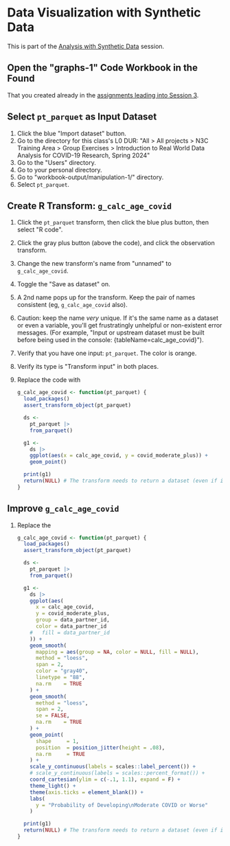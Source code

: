 Data Visualization with Synthetic Data
==================

This is part of the [Analysis with Synthetic Data](../) session.


## Open the "graphs-1" Code Workbook in the Found

That you created already in the [assignments leading into
Session 3](../homework#create-the-graphs-1-code-workbook).

## Select `pt_parquet` as Input Dataset

1.  Click the blue "Import dataset" button.
1.  Go to the directory for this class's L0 DUR: "All \> All projects \>
    N3C Training Area \> Group Exercises \> Introduction to Real World
    Data Analysis for COVID-19 Research, Spring 2024"
1.  Go to the "Users" directory.
1.  Go to your personal directory.
1.  Go to "workbook-output/manipulation-1/" directory.
1.  Select `pt_parquet`.

## Create R Transform: `g_calc_age_covid`

1.  Click the `pt_parquet` transform, then click the blue plus button, then select "R code".
1.  Click the gray plus button (above the code), and click the observation transform.
1.  Change the new transform's name from "unnamed" to `g_calc_age_covid`.
1.  Toggle the "Save as dataset" on.
1.  A 2nd name pops up for the transform.
    Keep the pair of names consistent (eg, `g_calc_age_covid` also).
1.  Caution: keep the name *very* unique.
    If it's the same name as a dataset or even a variable,
    you'll get frustratingly unhelpful or non-existent error messages.
    (For example, "Input or upstream dataset must be built before being used in the console: {tableName=calc_age_covid}").
1.  Verify that you have one input: `pt_parquet`. The color is orange.
1.  Verify its type is "Transform input" in both places.
1.  Replace the code with

    ```r
    g_calc_age_covid <- function(pt_parquet) {
      load_packages()
      assert_transform_object(pt_parquet)

      ds <-
        pt_parquet |>
        from_parquet()

      g1 <-
        ds |>
        ggplot(aes(x = calc_age_covid, y = covid_moderate_plus)) +
        geom_point()

      print(g1)
      return(NULL) # The transform needs to return a dataset (even if it's a null dataset)
    }
    ```


## Improve `g_calc_age_covid`

1. Replace the

    ```r
    g_calc_age_covid <- function(pt_parquet) {
      load_packages()
      assert_transform_object(pt_parquet)

      ds <-
        pt_parquet |>
        from_parquet()

      g1 <-
        ds |>
        ggplot(aes(
          x = calc_age_covid,
          y = covid_moderate_plus,
          group = data_partner_id,
          color = data_partner_id
        #   fill = data_partner_id
        )) +
        geom_smooth(
          mapping = aes(group = NA, color = NULL, fill = NULL),
          method = "loess",
          span = 2,
          color = "gray40",
          linetype = "88",
          na.rm    = TRUE
        ) +
        geom_smooth(
          method = "loess",
          span = 2,
          se = FALSE,
          na.rm    = TRUE
        ) +
        geom_point(
          shape     = 1,
          position  = position_jitter(height = .08),
          na.rm     = TRUE
        ) +
        scale_y_continuous(labels = scales::label_percent()) +
        # scale_y_continuous(labels = scales::percent_format()) +
        coord_cartesian(ylim = c(-.1, 1.1), expand = F) +
        theme_light() +
        theme(axis.ticks = element_blank()) +
        labs(
          y = "Probability of Developing\nModerate COVID or Worse"
        )

      print(g1)
      return(NULL) # The transform needs to return a dataset (even if it's a null dataset)
    }
    ```
